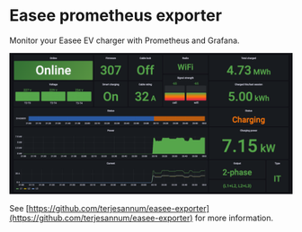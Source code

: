 # Easee prometheus exporter

Monitor your Easee EV charger with Prometheus and Grafana.

![Grafana dashboard](https://raw.githubusercontent.com/terjesannum/easee-exporter/master/grafana/dashboard.png)

See [https://github.com/terjesannum/easee-exporter](https://github.com/terjesannum/easee-exporter) for more information.
